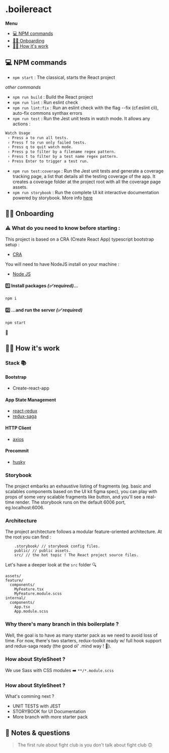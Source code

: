 # .boilereact

**Menu**

* [💻 NPM commands](#-npm-commands)
* [👶🏻 Onboarding](#-onboarding)
* [👷‍♂️ How it's work](#-how-its-work])

## 💻 NPM commands
* `npm start` : The classical, starts the React project

*other commands*
* `npm run build` : Build the React project
* `npm run lint` : Run eslint check
* `npm run lint:fix` : Run an eslint check with the flag --fix (cf.eslint cli), auto-fix commons synthax errors
* `npm run test` : Run the Jest unit tests in watch mode. It allows any actions :
```bash
Watch Usage
 › Press a to run all tests.
 › Press f to run only failed tests.
 › Press q to quit watch mode.
 › Press p to filter by a filename regex pattern.
 › Press t to filter by a test name regex pattern.
 › Press Enter to trigger a test run.
 ```
* `npm run test:coverage` : Run the Jest unit tests and generate a coverage tracking page, a list that details all the testing coverage of the app. It creates a coverage folder at the project root with all the coverage page assets.
* `npm run storybook` : Run the complete UI kit interactive documentation powered by storybook. More info [here](#-storybook)

## 👶🏻 Onboarding

### ⚠️ What do you need  to know before starting :
This project is based on a CRA (Create React App) typescript bootstrap setup :
- [CRA](https://create-react-app.dev/docs/adding-typescript/)

You will need to have NodeJS install on your machine :
- [Node JS](https://nodejs.org/en/download/)


#### 1️⃣ Install packages *(✅ required)...*
```bash
npm i
```

#### 2️⃣ ...and run the server *(✅ required)*
```bash
npm start
```
🎉

## 👷‍♂️ How it's work

### Stack 📚
#### Bootstrap
- Create-react-app
#### App State Management
- [react-redux](https://redux.js.org/introduction/getting-started)
- [redux-saga](https://redux-saga.js.org/)
#### HTTP Client
- [axios](https://github.com/axios/axios)

#### Precommit
- [husky](https://typicode.github.io/husky/#/)

### Storybook
The project embarks an exhaustive listing of fragments (eg. basic and scalables components based on the UI kit figma spec), you can play with props of some very scalable fragments like button, and you'll see a real-time render.
The storybook runs on the default 6006 port, eg.localhost:6006.

### Architecture
The project architecture follows a modular feature-oriented architecture.
At the root you can find :
```
    .storybook/ // storybook config files.
    public/ // public assets.
    src/ // the hot topic ! The React project source files.
```
Let's have a deeper look at the `src` folder 🔍

```
assets/
feature/
  components/
    MyFeature.tsx
    MyFeature.module.scss
internal/
  components/
    App.tsx
    App.module.scss
```

### Why there's many branch in this boilerplate ?
Well, the goal is to have as many starter pack as we need to avoid loss of time.
For now, there's two starters, redux-toolkit ready w/ full hook support and redux-saga ready (the good ol' .mind way ! 🤠).

### How about StyleSheet ?
We use Sass with CSS modules ➡️ `**/*.module.scss`

### How about StyleSheet ?
What's comming next ?
  - UNIT TESTS with JEST
  - STORYBOOK for UI Documentation
  - More branch with more starter pack

## 📝 Notes & questions

> The first rule about fight club is you don't talk about fight club 🙃
